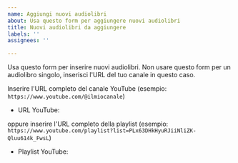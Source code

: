 ```yaml
---
name: Aggiungi nuovi audiolibri
about: Usa questo form per aggiungere nuovi audiolibri
title: Nuovi audiolibri da aggiungere
labels: ''
assignees: ''

---
```


Usa questo form per inserire nuovi audiolibri. 
Non usare questo form per un audiolibro singolo, inserisci l'URL del tuo canale in questo caso.

Inserire l'URL completo del canale YouTube (esempio: `https://www.youtube.com/@ilmiocanale`)
- URL YouTube: 

oppure inserire l'URL completo della playlist (esempio: `https://www.youtube.com/playlist?list=PLx63DHkHyuRJiiNliZK-Qluu614k_FwsL`)
- Playlist YouTube:
